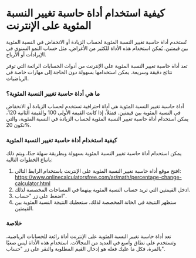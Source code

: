 كيفية استخدام أداة حاسبة تغيير النسبة المئوية على الإنترنت
==========================================================

تُستخدم أداة حاسبة تغيير النسبة المئوية لحساب الزيادة أو الانخفاض في النسبة المئوية بين قيمتين. يُمكن استخدام هذه الأداة للكثير من الأغراض، مثل حساب النمو السنوي في الإيرادات أو الأرباح.

تعد أداة حاسبة تغيير النسبة المئوية على الإنترنت من أدوات الحسابات الرائعة التي توفر نتائج دقيقة وسريعة. يمكن استخدامها بسهولة دون الحاجة إلى مهارات خاصة في الرياضيات.

### ما هي أداة حاسبة تغيير النسبة المئوية؟

أداة حاسبة تغيير النسبة المئوية هي أداة احترافية تستخدم لحساب الزيادة أو الانخفاض في النسبة المئوية بين قيمتين. فمثلاً، إذا كانت القيمة الأولى 100 والقيمة الثانية 120، يمكن استخدام أداة حاسبة تغيير النسبة المئوية لحساب الزيادة في النسبة المئوية، والتي تكون 20%.

### كيفية استخدام أداة حاسبة تغيير النسبة المئوية

يمكن استخدام أداة حاسبة تغيير النسبة المئوية بسهولة وبطريقة سهلة جدًا، ويتم ذلك باتباع الخطوات التالية:

1. افتح موقع أداة حاسبة تغيير النسبة المئوية على الإنترنت باستخدام الرابط التالي: <https://www.onlinecalculatorsfree.com/ar/math/percentage-change-calculator.html>
2. ادخل القيمتين التي تريد حساب النسبة المئوية بينهما في المساحات المخصصة لذلك.
3. اضغط على زر "حساب".
4. ستظهر النتيجة في الخانة المخصصة لذلك. ستعطيك النتيجة النسبة المئوية بين القيمتين.

### خلاصة

تعد أداة حاسبة تغيير النسبة المئوية على الإنترنت أداة رائعة للحسابات الرياضية، وتستخدم على نطاق واسع في العديد من المجالات. استخدام هذه الأداة ليس صعبًا بالمرة، فكل ما عليك فعله هو إدخال القيم المطلوبة والنقر على زر "حساب".